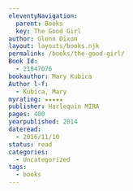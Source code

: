 ```yaml
---
eleventyNavigation:
  parent: Books
  key: The Good Girl
author: Glenn Dixon
layout: layouts/books.njk
permalink: /books/the-good-girl/
Book Id:
  - 21847076
bookauthor: Mary Kubica
Author l-f:
  - Kubica, Mary
myrating: ★★★★★
publisher: Harlequin MIRA
pages: 400
yearpublished: 2014
dateread:
  - 2016/11/10
status: read
categories:
  - Uncategorized
tags:
  - books
---
```

